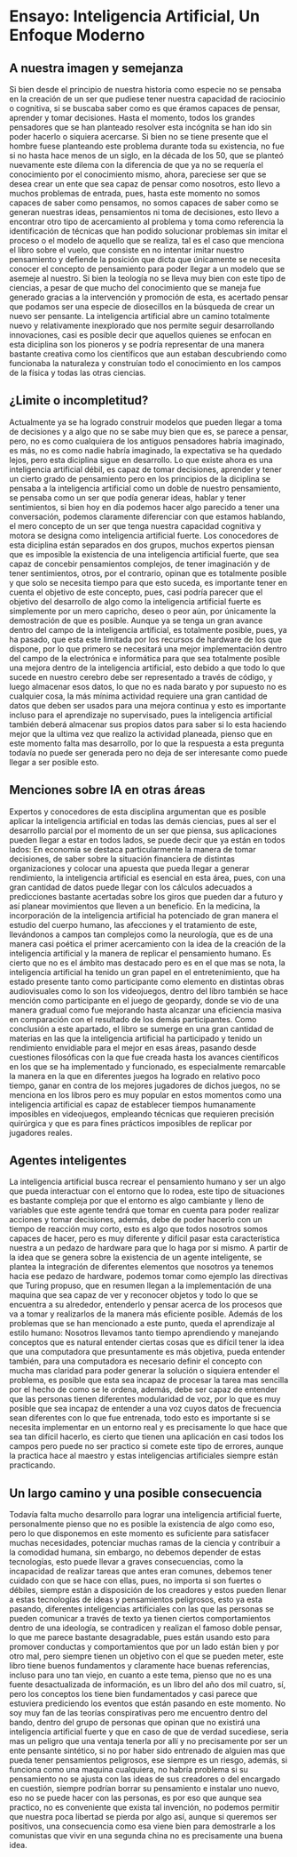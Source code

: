 # Ensayo: Inteligencia Artificial, Un Enfoque Moderno
## A nuestra imagen y semejanza
 Si bien desde el principio de nuestra historia como especie no se pensaba en la creación de un ser que pudiese tener nuestra capacidad de raciocinio o cognitiva, si se buscaba saber como es que éramos capaces de pensar, aprender y tomar decisiones. Hasta el momento, todos los grandes pensadores que se han planteado resolver esta incógnita se han ido sin poder hacerlo o siquiera acercarse. Si bien no se tiene presente que el hombre fuese planteando este problema durante toda su existencia, no fue si no hasta hace menos de un siglo, en la década de los 50, que se planteó nuevamente este dilema con la diferencia de que ya no se requería el conocimiento por el conocimiento mismo, ahora, pareciese ser que se desea crear un ente que sea capaz de pensar como nosotros, esto llevo a muchos problemas de entrada, pues, hasta este momento no somos capaces de saber como pensamos, no somos capaces de saber como se generan nuestras ideas, pensamientos ni toma de decisiones, esto llevo a encontrar otro tipo de acercamiento al problema y toma como referencia la identificación de técnicas que han podido solucionar problemas sin imitar el proceso o el modelo de aquello que se realiza, tal es el caso que menciona el libro sobre el vuelo, que consiste en no intentar imitar nuestro pensamiento y defiende la posición que dicta que únicamente se necesita conocer el concepto de pensamiento para poder llegar a un modelo que se asemeje al nuestro. Si bien la teología no se lleva muy bien con este tipo de ciencias, a pesar de que mucho del conocimiento que se maneja fue generado gracias a la intervención y promoción de esta, es acertado pensar que podamos ser una especie de diosecillos en la búsqueda de crear un nuevo ser pensante. La inteligencia artificial abre un camino totalmente nuevo y relativamente inexplorado que nos permite seguir desarrollando innovaciones, casi es posible decir que aquellos quienes se enfocan en esta diciplina son los pioneros y se podría representar de una manera bastante creativa como los científicos que aun estaban descubriendo como funcionaba la naturaleza y construían todo el conocimiento en los campos de la física y todas las otras ciencias. 

## ¿Limite o incompletitud?
Actualmente ya se ha logrado construir modelos que pueden llegar a toma de decisiones y a algo que no se sabe muy bien que es, se parece a pensar, pero, no es como cualquiera de los antiguos pensadores habría imaginado, es más, no es como nadie habría imaginado, la expectativa se ha quedado lejos, pero esta diciplina sigue en desarrollo. Lo que existe ahora es una inteligencia artificial débil, es capaz de tomar decisiones, aprender y tener un cierto grado de pensamiento pero en los principios de la diciplina se pensaba a la inteligencia artificial como un doble de nuestro pensamiento, se pensaba como un ser que podía generar ideas, hablar y tener sentimientos, si bien hoy en día podemos hacer algo parecido a tener una conversación, podemos claramente diferenciar con que estamos hablando, el mero concepto de un ser que tenga nuestra capacidad cognitiva y motora se designa como inteligencia artificial fuerte. Los conocedores de esta diciplina están separados en dos grupos, muchos expertos piensan que es imposible la existencia de una inteligencia artificial fuerte, que sea capaz de concebir pensamientos complejos, de tener imaginación y de tener sentimientos, otros, por el contrario, opinan que es totalmente posible y que solo se necesita tiempo para que esto suceda, es importante tener en cuenta el objetivo de este concepto, pues, casi podría parecer que el objetivo del desarrollo de algo como la inteligencia artificial fuerte es simplemente por un mero capricho, deseo o peor aún, por únicamente la demostración de que es posible. Aunque ya se tenga un gran avance dentro del campo de la inteligencia artificial, es totalmente posible, pues, ya ha pasado, que esta este limitada por los recursos de hardware de los que dispone, por lo que primero se necesitará una mejor implementación dentro del campo de la electrónica e informática para que sea totalmente posible una mejora dentro de la inteligencia artificial, esto debido a que todo lo que sucede en nuestro cerebro debe ser representado a través de código, y luego almacenar esos datos, lo que no es nada barato y por supuesto no es cualquier cosa, la más mínima actividad requiere una gran cantidad de datos que deben ser usados para una mejora continua y esto es importante incluso para el aprendizaje no supervisado, pues la inteligencia artificial también deberá almacenar sus propios datos para saber si lo esta haciendo mejor que la ultima vez que realizo la actividad planeada, pienso que en este momento falta mas desarrollo, por lo que la respuesta a esta pregunta todavía no puede ser generada pero no deja de ser interesante como puede llegar a ser posible esto.

## Menciones sobre IA en otras áreas
Expertos y conocedores de esta disciplina argumentan que es posible aplicar la inteligencia artificial en todas las demás ciencias, pues al ser el desarrollo parcial por el momento de un ser que piensa, sus aplicaciones pueden llegar a estar en todos lados, se puede decir que ya están en todos lados: 
En economía se destaca particularmente la manera de tomar decisiones, de saber sobre la situación financiera de distintas organizaciones y colocar una apuesta que pueda llegar a generar rendimiento, la inteligencia artificial es esencial en esta área, pues, con una gran cantidad de datos puede llegar con los cálculos adecuados a predicciones bastante acertadas sobre los giros que pueden dar a futuro y así planear movimientos que lleven a un beneficio.
En la medicina, la incorporación de la inteligencia artificial ha potenciado de gran manera el estudio del cuerpo humano, las afecciones y el tratamiento de este, llevándonos a campos tan complejos como la neurología, que es de una manera casi poética el primer acercamiento con la idea de la creación de la inteligencia artificial y la manera de replicar el pensamiento humano.
Es cierto que no es el ámbito mas destacado pero es en el que mas se nota, la inteligencia artificial ha tenido un gran papel en el entretenimiento, que ha estado presente tanto como participante como elemento en distintas obras audiovisuales como lo son los videojuegos, dentro del libro también se hace mención como participante en el juego de geopardy, donde se vio de una manera gradual como fue mejorando hasta alcanzar una eficiencia masiva en comparación con el resultado de los demás participantes.
Como conclusión a este apartado, el libro se sumerge en una gran cantidad de materias en las que la inteligencia artificial ha participado y tenido un rendimiento envidiable para el mejor en esas áreas, pasando desde cuestiones filosóficas con la que fue creada hasta los avances científicos en los que se ha implementado y funcionado, es especialmente remarcable la manera en la que en diferentes juegos ha logrado en relativo poco tiempo, ganar en contra de los mejores jugadores de dichos juegos, no se menciona en los libros pero es muy popular en estos momentos como una inteligencia artificial es capaz de establecer tiempos humanamente imposibles en videojuegos, empleando técnicas que requieren precisión quirúrgica y que es para fines prácticos imposibles de replicar por jugadores reales.
 
## Agentes inteligentes
La inteligencia artificial busca recrear el pensamiento humano y ser un algo que pueda interactuar con el entorno que lo rodea, este tipo de situaciones es bastante compleja por que el entorno es algo cambiante y lleno de variables que este agente tendrá que tomar en cuenta para poder realizar acciones y tomar decisiones, además, debe de poder hacerlo con un tiempo de reacción muy corto, esto es algo que todos nosotros somos capaces de hacer, pero es muy diferente y difícil pasar esta característica nuestra a un pedazo de hardware para que lo haga por si mismo. A partir de la idea que se genera sobre la existencia de un agente inteligente, se plantea la integración de diferentes elementos que nosotros ya tenemos hacia ese pedazo de hardware, podemos tomar como ejemplo las directivas que Turing propuso, que en resumen llegan a la implementación de una maquina que sea capaz de ver y reconocer objetos y todo lo que se encuentra a su alrededor, entenderlo y pensar acerca de los procesos que va a tomar y realizarlos de la manera más eficiente posible. Además de los problemas que se han mencionado a este punto, queda el aprendizaje al estilo humano: Nosotros llevamos tanto tiempo aprendiendo y manejando conceptos que es natural entender ciertas cosas que es difícil tener la idea que una computadora que presuntamente es más objetiva, pueda entender también, para una computadora es necesario definir el concepto con mucha mas claridad para poder generar la solución o siquiera entender el problema, es posible que esta sea incapaz de procesar la tarea mas sencilla por el hecho de como se le ordena, además, debe ser capaz de entender que las personas tienen diferentes modularidad de voz, por lo que es muy posible que sea incapaz de entender a una voz cuyos datos de frecuencia sean diferentes con lo que fue entrenada, todo esto es importante si se necesita implementar en un entorno real y es precisamente lo que hace que sea tan difícil hacerlo, es cierto que tienen una aplicación en casi todos los campos pero puede no ser practico si comete este tipo de errores, aunque la practica hace al maestro y estas inteligencias artificiales siempre están practicando.

## Un largo camino y una posible consecuencia
Todavía falta mucho desarrollo para lograr una inteligencia artificial fuerte, personalmente pienso que no es posible la existencia de algo como eso, pero lo que disponemos en este momento es suficiente para satisfacer muchas necesidades, potenciar muchas ramas de la ciencia y contribuir a la comodidad humana, sin embargo, no debemos depender de estas tecnologías, esto puede llevar a graves consecuencias, como la incapacidad de realizar tareas que antes eran comunes, debemos tener cuidado con que se hace con ellas, pues, no importa si son fuertes o débiles, siempre están a disposición de los creadores y estos pueden llenar a estas tecnologías de ideas y pensamientos peligrosos, esto ya esta pasando, diferentes inteligencias artificiales con las que las personas se pueden comunicar a través de texto ya tienen ciertos comportamientos dentro de una ideología, se contradicen y realizan el famoso doble pensar, lo que me parece bastante desagradable, pues están usando esto para promover conductas y comportamientos que por un lado están bien y por otro mal, pero siempre tienen un objetivo con el que se pueden meter, este libro tiene buenos fundamentos y claramente hace buenas referencias, incluso para uno tan viejo, en cuanto a este tema, pienso que no es una fuente desactualizada de información, es un libro del año dos mil cuatro, sí, pero los conceptos los tiene bien fundamentados y casi parece que estuviera prediciendo los eventos que están pasando en este momento.
No soy muy fan de las teorías conspirativas pero me encuentro dentro del bando, dentro del grupo de personas que opinan que no existirá una inteligencia artificial fuerte y que en caso de que de verdad sucediese, seria mas un peligro que una ventaja tenerla por allí y no precisamente por ser un ente pensante sintético, si no por haber sido entrenado de alguien mas que pueda tener pensamientos peligrosos, ese siempre es un riesgo, además,  si funciona como una maquina cualquiera, no habría problema si su pensamiento no se ajusta con las ideas de sus creadores o del encargado en cuestión, siempre podrían borrar su pensamiento e instalar uno nuevo, eso no se puede hacer con las personas, es por eso que aunque sea practico, no es conveniente que exista tal invención, no podemos permitir que nuestra poca libertad se pierda por algo así, aunque si queremos ser positivos, una consecuencia como esa viene bien para demostrarle a los comunistas que vivir en una segunda china no es precisamente una buena idea. 
